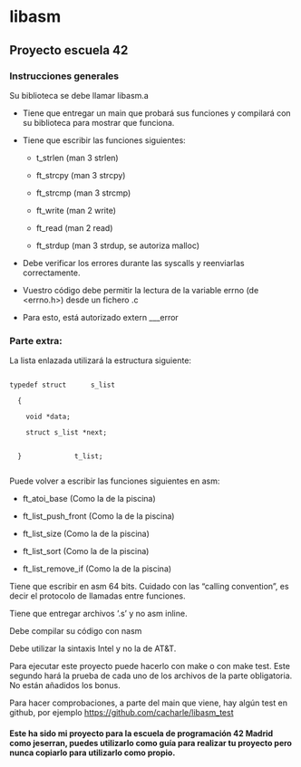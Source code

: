 # libasm

## Proyecto escuela 42
### Instrucciones generales
Su biblioteca se debe llamar libasm.a
- Tiene que entregar un main que probará sus funciones y compilará con su biblioteca para mostrar que funciona.
- Tiene que escribir las funciones siguientes:

  - t_strlen (man 3 strlen)

  - ft_strcpy (man 3 strcpy)

  - ft_strcmp (man 3 strcmp)

  - ft_write (man 2 write)

  - ft_read (man 2 read)

  - ft_strdup (man 3 strdup, se autoriza malloc)

- Debe verificar los errores durante las syscalls y reenviarlas correctamente.
- Vuestro código debe permitir la lectura de la variable errno (de <errno.h>) desde un fichero .c
- Para esto, está autorizado extern ___error

### Parte extra:


La lista enlazada utilizará la estructura siguiente:
```

typedef struct 		s_list

  {

	void *data;
  
	struct s_list *next;
  
  
  } 			t_list;
  
  ```
Puede volver a escribir las funciones siguientes en asm:

- ft_atoi_base (Como la de la piscina)

- ft_list_push_front (Como la de la piscina)

- ft_list_size (Como la de la piscina)

- ft_list_sort (Como la de la piscina)

- ft_list_remove_if (Como la de la piscina)

Tiene que escribir en asm 64 bits. Cuidado con las “calling convention”, es decir el protocolo de llamadas entre funciones.

Tiene que entregar archivos ’.s’ y no asm inline.

Debe compilar su código con nasm

Debe utilizar la sintaxis Intel y no la de AT&T.


Para ejecutar este proyecto puede hacerlo con make o con make test. Este segundo hará la prueba de cada uno de los archivos de la parte obligatoria. No están añadidos los bonus.


Para hacer comprobaciones, a parte del main que viene, hay algún test en github, por ejemplo
https://github.com/cacharle/libasm_test


#### Este ha sido mi proyecto para la escuela de programación 42 Madrid como jeserran, puedes utilizarlo como guía para realizar tu proyecto pero nunca copiarlo para utilizarlo como propio.
